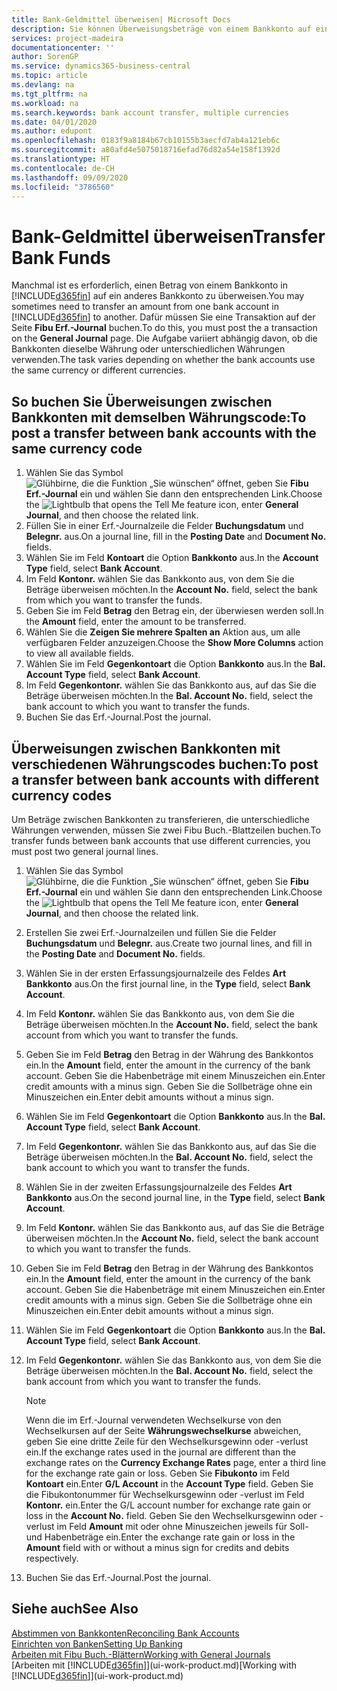 ```yaml
---
title: Bank-Geldmittel überweisen| Microsoft Docs
description: Sie können Überweisungsbeträge von einem Bankkonto auf ein anders übertragen, einschliesslich verschiedene Währungen, indem Sie die Transaktion im Fibu Erf.-Journal buchen.
services: project-madeira
documentationcenter: ''
author: SorenGP
ms.service: dynamics365-business-central
ms.topic: article
ms.devlang: na
ms.tgt_pltfrm: na
ms.workload: na
ms.search.keywords: bank account transfer, multiple currencies
ms.date: 04/01/2020
ms.author: edupont
ms.openlocfilehash: 0183f9a8184b67cb10155b3aecfd7ab4a121eb6c
ms.sourcegitcommit: a80afd4e5075018716efad76d82a54e158f1392d
ms.translationtype: HT
ms.contentlocale: de-CH
ms.lasthandoff: 09/09/2020
ms.locfileid: "3786560"
---
```

# <a name="transfer-bank-funds"></a><span data-ttu-id="1dc74-103">Bank-Geldmittel überweisen</span><span class="sxs-lookup"><span data-stu-id="1dc74-103">Transfer Bank Funds</span></span>
<span data-ttu-id="1dc74-104">Manchmal ist es erforderlich, einen Betrag von einem Bankkonto in [!INCLUDE[d365fin](includes/d365fin_md.md)] auf ein anderes Bankkonto zu überweisen.</span><span class="sxs-lookup"><span data-stu-id="1dc74-104">You may sometimes need to transfer an amount from one bank account in [!INCLUDE[d365fin](includes/d365fin_md.md)] to another.</span></span> <span data-ttu-id="1dc74-105">Dafür müssen Sie eine Transaktion auf der Seite **Fibu Erf.-Journal** buchen.</span><span class="sxs-lookup"><span data-stu-id="1dc74-105">To do this, you must post the a transaction on the **General Journal** page.</span></span> <span data-ttu-id="1dc74-106">Die Aufgabe variiert abhängig davon, ob die Bankkonten dieselbe Währung oder unterschiedlichen Währungen verwenden.</span><span class="sxs-lookup"><span data-stu-id="1dc74-106">The task varies depending on whether the bank accounts use the same currency or different currencies.</span></span>

## <a name="to-post-a-transfer-between-bank-accounts-with-the-same-currency-code"></a><span data-ttu-id="1dc74-107">So buchen Sie Überweisungen zwischen Bankkonten mit demselben Währungscode:</span><span class="sxs-lookup"><span data-stu-id="1dc74-107">To post a transfer between bank accounts with the same currency code</span></span>
1. <span data-ttu-id="1dc74-108">Wählen Sie das Symbol ![Glühbirne, die die Funktion „Sie wünschen“ öffnet](media/ui-search/search_small.png "Tell Me-Funktion"), geben Sie **Fibu Erf.-Journal** ein und wählen Sie dann den entsprechenden Link.</span><span class="sxs-lookup"><span data-stu-id="1dc74-108">Choose the ![Lightbulb that opens the Tell Me feature](media/ui-search/search_small.png "Tell me what you want to do") icon, enter **General Journal**, and then choose the related link.</span></span>
2. <span data-ttu-id="1dc74-109">Füllen Sie in einer Erf.-Journalzeile die Felder **Buchungsdatum** und **Belegnr.** aus.</span><span class="sxs-lookup"><span data-stu-id="1dc74-109">On a journal line, fill in the **Posting Date** and **Document No.** fields.</span></span>
3. <span data-ttu-id="1dc74-110">Wählen Sie im Feld **Kontoart** die Option **Bankkonto** aus.</span><span class="sxs-lookup"><span data-stu-id="1dc74-110">In the **Account Type** field, select **Bank Account**.</span></span>
4. <span data-ttu-id="1dc74-111">Im Feld **Kontonr.** wählen Sie das Bankkonto aus, von dem Sie die Beträge überweisen möchten.</span><span class="sxs-lookup"><span data-stu-id="1dc74-111">In the **Account No.** field, select the bank from which you want to transfer the funds.</span></span>
5. <span data-ttu-id="1dc74-112">Geben Sie im Feld **Betrag** den Betrag ein, der überwiesen werden soll.</span><span class="sxs-lookup"><span data-stu-id="1dc74-112">In the **Amount** field, enter the amount to be transferred.</span></span>
6. <span data-ttu-id="1dc74-113">Wählen Sie die **Zeigen Sie mehrere Spalten an** Aktion aus, um alle verfügbaren Felder anzuzeigen.</span><span class="sxs-lookup"><span data-stu-id="1dc74-113">Choose the **Show More Columns** action to view all available fields.</span></span>
7. <span data-ttu-id="1dc74-114">Wählen Sie im Feld **Gegenkontoart** die Option **Bankkonto** aus.</span><span class="sxs-lookup"><span data-stu-id="1dc74-114">In the **Bal. Account Type** field, select **Bank Account**.</span></span>
8. <span data-ttu-id="1dc74-115">Im Feld **Gegenkontonr.** wählen Sie das Bankkonto aus, auf das Sie die Beträge überweisen möchten.</span><span class="sxs-lookup"><span data-stu-id="1dc74-115">In the **Bal. Account No.** field, select the bank account to which you want to transfer the funds.</span></span>
9. <span data-ttu-id="1dc74-116">Buchen Sie das Erf.-Journal.</span><span class="sxs-lookup"><span data-stu-id="1dc74-116">Post the journal.</span></span>

## <a name="to-post-a-transfer-between-bank-accounts-with-different-currency-codes"></a><span data-ttu-id="1dc74-117">Überweisungen zwischen Bankkonten mit verschiedenen Währungscodes buchen:</span><span class="sxs-lookup"><span data-stu-id="1dc74-117">To post a transfer between bank accounts with different currency codes</span></span>
<span data-ttu-id="1dc74-118">Um Beträge zwischen Bankkonten zu transferieren, die unterschiedliche Währungen verwenden, müssen Sie zwei Fibu Buch.-Blattzeilen buchen.</span><span class="sxs-lookup"><span data-stu-id="1dc74-118">To transfer funds between bank accounts that use different currencies, you must post two general journal lines.</span></span>

1. <span data-ttu-id="1dc74-119">Wählen Sie das Symbol ![Glühbirne, die die Funktion „Sie wünschen“ öffnet](media/ui-search/search_small.png "Tell Me-Funktion"), geben Sie **Fibu Erf.-Journal** ein und wählen Sie dann den entsprechenden Link.</span><span class="sxs-lookup"><span data-stu-id="1dc74-119">Choose the ![Lightbulb that opens the Tell Me feature](media/ui-search/search_small.png "Tell me what you want to do") icon, enter **General Journal**, and then choose the related link.</span></span>
2. <span data-ttu-id="1dc74-120">Erstellen Sie zwei Erf.-Journalzeilen und füllen Sie die Felder **Buchungsdatum** und **Belegnr.** aus.</span><span class="sxs-lookup"><span data-stu-id="1dc74-120">Create two journal lines, and fill in the **Posting Date** and **Document No.** fields.</span></span>
3. <span data-ttu-id="1dc74-121">Wählen Sie in der ersten Erfassungsjournalzeile des Feldes **Art** **Bankkonto** aus.</span><span class="sxs-lookup"><span data-stu-id="1dc74-121">On the first journal line, in the **Type** field, select **Bank Account**.</span></span>
4. <span data-ttu-id="1dc74-122">Im Feld **Kontonr.** wählen Sie das Bankkonto aus, von dem Sie die Beträge überweisen möchten.</span><span class="sxs-lookup"><span data-stu-id="1dc74-122">In the **Account No.** field, select the bank account from which you want to transfer the funds.</span></span>
5. <span data-ttu-id="1dc74-123">Geben Sie im Feld **Betrag** den Betrag in der Währung des Bankkontos ein.</span><span class="sxs-lookup"><span data-stu-id="1dc74-123">In the **Amount** field, enter the amount in the currency of the bank account.</span></span> <span data-ttu-id="1dc74-124">Geben Sie die Habenbeträge mit einem Minuszeichen ein.</span><span class="sxs-lookup"><span data-stu-id="1dc74-124">Enter credit amounts with a minus sign.</span></span> <span data-ttu-id="1dc74-125">Geben Sie die Sollbeträge ohne ein Minuszeichen ein.</span><span class="sxs-lookup"><span data-stu-id="1dc74-125">Enter debit amounts without a minus sign.</span></span>
6. <span data-ttu-id="1dc74-126">Wählen Sie im Feld **Gegenkontoart** die Option **Bankkonto** aus.</span><span class="sxs-lookup"><span data-stu-id="1dc74-126">In the **Bal. Account Type** field, select **Bank Account**.</span></span>
7. <span data-ttu-id="1dc74-127">Im Feld **Gegenkontonr.** wählen Sie das Bankkonto aus, auf das Sie die Beträge überweisen möchten.</span><span class="sxs-lookup"><span data-stu-id="1dc74-127">In the **Bal. Account No.** field, select the bank account to which you want to transfer the funds.</span></span>
8. <span data-ttu-id="1dc74-128">Wählen Sie in der zweiten Erfassungsjournalzeile des Feldes **Art** **Bankkonto** aus.</span><span class="sxs-lookup"><span data-stu-id="1dc74-128">On the second journal line, in the **Type** field, select **Bank Account**.</span></span>
9. <span data-ttu-id="1dc74-129">Im Feld **Kontonr.** wählen Sie das Bankkonto aus, auf das Sie die Beträge überweisen möchten.</span><span class="sxs-lookup"><span data-stu-id="1dc74-129">In the **Account No.** field, select the bank account to which you want to transfer the funds.</span></span>
10. <span data-ttu-id="1dc74-130">Geben Sie im Feld **Betrag** den Betrag in der Währung des Bankkontos ein.</span><span class="sxs-lookup"><span data-stu-id="1dc74-130">In the **Amount** field, enter the amount in the currency of the bank account.</span></span> <span data-ttu-id="1dc74-131">Geben Sie die Habenbeträge mit einem Minuszeichen ein.</span><span class="sxs-lookup"><span data-stu-id="1dc74-131">Enter credit amounts with a minus sign.</span></span> <span data-ttu-id="1dc74-132">Geben Sie die Sollbeträge ohne ein Minuszeichen ein.</span><span class="sxs-lookup"><span data-stu-id="1dc74-132">Enter debit amounts without a minus sign.</span></span>
11. <span data-ttu-id="1dc74-133">Wählen Sie im Feld **Gegenkontoart** die Option **Bankkonto** aus.</span><span class="sxs-lookup"><span data-stu-id="1dc74-133">In the **Bal. Account Type** field, select **Bank Account**.</span></span>  
12. <span data-ttu-id="1dc74-134">Im Feld **Gegenkontonr.** wählen Sie das Bankkonto aus, von dem Sie die Beträge überweisen möchten.</span><span class="sxs-lookup"><span data-stu-id="1dc74-134">In the **Bal. Account No.** field, select the bank account from which you want to transfer the funds.</span></span>

    > [!NOTE]  
    > <span data-ttu-id="1dc74-135">Wenn die im Erf.-Journal verwendeten Wechselkurse von den Wechselkursen auf der Seite **Währungswechselkurse** abweichen, geben Sie eine dritte Zeile für den Wechselkursgewinn oder -verlust ein.</span><span class="sxs-lookup"><span data-stu-id="1dc74-135">If the exchange rates used in the journal are different than the exchange rates on the **Currency Exchange Rates** page, enter a third line for the exchange rate gain or loss.</span></span> <span data-ttu-id="1dc74-136">Geben Sie **Fibukonto** im Feld **Kontoart** ein.</span><span class="sxs-lookup"><span data-stu-id="1dc74-136">Enter **G/L Account** in the **Account Type** field.</span></span> <span data-ttu-id="1dc74-137">Geben Sie die Fibukontonummer für Wechselkursgewinn oder -verlust im Feld **Kontonr.** ein.</span><span class="sxs-lookup"><span data-stu-id="1dc74-137">Enter the G/L account number for exchange rate gain or loss in the **Account No.** field.</span></span> <span data-ttu-id="1dc74-138">Geben Sie den Wechselkursgewinn oder - verlust im Feld **Amount** mit oder ohne Minuszeichen jeweils für Soll- und Habenbeträge ein.</span><span class="sxs-lookup"><span data-stu-id="1dc74-138">Enter the exchange rate gain or loss in the **Amount** field with or without a minus sign for credits and debits respectively.</span></span>
13. <span data-ttu-id="1dc74-139">Buchen Sie das Erf.-Journal.</span><span class="sxs-lookup"><span data-stu-id="1dc74-139">Post the journal.</span></span>

## <a name="see-also"></a><span data-ttu-id="1dc74-140">Siehe auch</span><span class="sxs-lookup"><span data-stu-id="1dc74-140">See Also</span></span>
[<span data-ttu-id="1dc74-141">Abstimmen von Bankkonten</span><span class="sxs-lookup"><span data-stu-id="1dc74-141">Reconciling Bank Accounts</span></span>](bank-manage-bank-accounts.md)  
[<span data-ttu-id="1dc74-142">Einrichten von Banken</span><span class="sxs-lookup"><span data-stu-id="1dc74-142">Setting Up Banking</span></span>](bank-setup-banking.md)  
[<span data-ttu-id="1dc74-143">Arbeiten mit Fibu Buch.-Blättern</span><span class="sxs-lookup"><span data-stu-id="1dc74-143">Working with General Journals</span></span>](ui-work-general-journals.md)  
<span data-ttu-id="1dc74-144">[Arbeiten mit [!INCLUDE[d365fin](includes/d365fin_md.md)]](ui-work-product.md)</span><span class="sxs-lookup"><span data-stu-id="1dc74-144">[Working with [!INCLUDE[d365fin](includes/d365fin_md.md)]](ui-work-product.md)</span></span>
